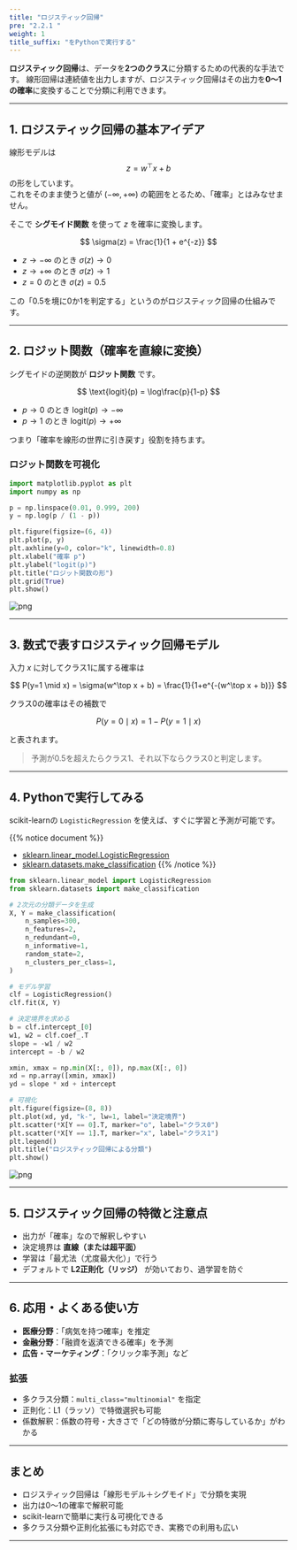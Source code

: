 ```yaml
---
title: "ロジスティック回帰"
pre: "2.2.1 "
weight: 1
title_suffix: "をPythonで実行する"
---
```




<div class="pagetop-box">
  <p><b>ロジスティック回帰</b>は、データを<b>2つのクラス</b>に分類するための代表的な手法です。  
  線形回帰は連続値を出力しますが、ロジスティック回帰はその出力を<b>0〜1の確率</b>に変換することで分類に利用できます。</p>
</div>

---

## 1. ロジスティック回帰の基本アイデア

線形モデルは
$$
z = w^\top x + b
$$
の形をしています。  
これをそのまま使うと値が $(-\infty, +\infty)$ の範囲をとるため、「確率」とはみなせません。

そこで **シグモイド関数** を使って $z$ を確率に変換します。

$$
\sigma(z) = \frac{1}{1 + e^{-z}}
$$

- $z \to -\infty$ のとき $\sigma(z) \to 0$  
- $z \to +\infty$ のとき $\sigma(z) \to 1$  
- $z=0$ のとき $\sigma(z)=0.5$

この「0.5を境に0か1を判定する」というのがロジスティック回帰の仕組みです。

---

## 2. ロジット関数（確率を直線に変換）

シグモイドの逆関数が **ロジット関数** です。

$$
\text{logit}(p) = \log\frac{p}{1-p}
$$

- $p \to 0$ のとき $\text{logit}(p) \to -\infty$  
- $p \to 1$ のとき $\text{logit}(p) \to +\infty$  

つまり「確率を線形の世界に引き戻す」役割を持ちます。

### ロジット関数を可視化

```python
import matplotlib.pyplot as plt
import numpy as np

p = np.linspace(0.01, 0.999, 200)
y = np.log(p / (1 - p))

plt.figure(figsize=(6, 4))
plt.plot(p, y)
plt.axhline(y=0, color="k", linewidth=0.8)
plt.xlabel("確率 p")
plt.ylabel("logit(p)")
plt.title("ロジット関数の形")
plt.grid(True)
plt.show()
```

![png](/images/basic/classification/Logistic_Regression_files/Logistic_Regression_4_0.png)

---

## 3. 数式で表すロジスティック回帰モデル

入力 $x$ に対してクラス1に属する確率は

$$
P(y=1 \mid x) = \sigma(w^\top x + b) = \frac{1}{1+e^{-(w^\top x + b)}}
$$

クラス0の確率はその補数で

$$
P(y=0 \mid x) = 1 - P(y=1 \mid x)
$$

と表されます。

> 予測が0.5を超えたらクラス1、それ以下ならクラス0と判定します。

---

## 4. Pythonで実行してみる

scikit-learnの `LogisticRegression` を使えば、すぐに学習と予測が可能です。

{{% notice document %}}
- [sklearn.linear_model.LogisticRegression](https://scikit-learn.org/stable/modules/generated/sklearn.linear_model.LogisticRegression.html)  
- [sklearn.datasets.make_classification](https://scikit-learn.org/stable/modules/generated/sklearn.datasets.make_classification.html)
{{% /notice %}}

```python
from sklearn.linear_model import LogisticRegression
from sklearn.datasets import make_classification

# 2次元の分類データを生成
X, Y = make_classification(
    n_samples=300,
    n_features=2,
    n_redundant=0,
    n_informative=1,
    random_state=2,
    n_clusters_per_class=1,
)

# モデル学習
clf = LogisticRegression()
clf.fit(X, Y)

# 決定境界を求める
b = clf.intercept_[0]
w1, w2 = clf.coef_.T
slope = -w1 / w2
intercept = -b / w2

xmin, xmax = np.min(X[:, 0]), np.max(X[:, 0])
xd = np.array([xmin, xmax])
yd = slope * xd + intercept

# 可視化
plt.figure(figsize=(8, 8))
plt.plot(xd, yd, "k-", lw=1, label="決定境界")
plt.scatter(*X[Y == 0].T, marker="o", label="クラス0")
plt.scatter(*X[Y == 1].T, marker="x", label="クラス1")
plt.legend()
plt.title("ロジスティック回帰による分類")
plt.show()
```

![png](/images/basic/classification/Logistic_Regression_files/Logistic_Regression_6_0.png)

---

## 5. ロジスティック回帰の特徴と注意点

- 出力が「確率」なので解釈しやすい  
- 決定境界は **直線（または超平面）**  
- 学習は「最尤法（尤度最大化）」で行う  
- デフォルトで **L2正則化（リッジ）** が効いており、過学習を防ぐ  

---

## 6. 応用・よくある使い方

- **医療分野**：「病気を持つ確率」を推定  
- **金融分野**：「融資を返済できる確率」を予測  
- **広告・マーケティング**：「クリック率予測」など  

### 拡張
- 多クラス分類：`multi_class="multinomial"` を指定  
- 正則化：L1（ラッソ）で特徴選択も可能  
- 係数解釈：係数の符号・大きさで「どの特徴が分類に寄与しているか」がわかる  

---

## まとめ

- ロジスティック回帰は「線形モデル＋シグモイド」で分類を実現  
- 出力は0〜1の確率で解釈可能  
- scikit-learnで簡単に実行＆可視化できる  
- 多クラス分類や正則化拡張にも対応でき、実務での利用も広い  

---
